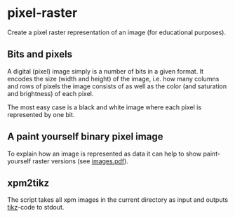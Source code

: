 # pixel-raster
Create a pixel raster representation of an image (for educational purposes).

## Bits and pixels

A digital (pixel) image simply is a number of bits in a given format.
It encodes the size (width and height) of the image, i.e. how many
columns and rows of pixels the image consists of as well as the color
(and saturation and brightness) of each pixel.

The most easy case is a black and white image where each pixel is
represented by one bit.

## A paint yourself binary pixel image 

To explain how an image is represented as data it can help to show
paint-yourself raster versions (see [images.pdf](images.pdf)).

## xpm2tikz

The script takes all xpm images in the current directory as input and
outputs [tikz](https://ctan.org/pkg/pgf)-code to stdout.
